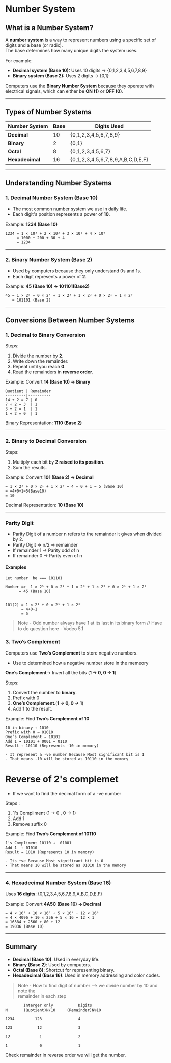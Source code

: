 # **Number System**

## **What is a Number System?**
A **number system** is a way to represent numbers using a specific set of digits and a base (or radix).     
The base determines how many unique digits the system uses.

For example:
- **Decimal system (Base 10):** Uses 10 digits → {0,1,2,3,4,5,6,7,8,9}
- **Binary system (Base 2):** Uses 2 digits → {0,1}

Computers use the **Binary Number System** because they operate with electrical signals, which can either be **ON (1)** or **OFF (0)**.

---

## **Types of Number Systems**
| **Number System** | **Base** | **Digits Used** |
|------------------|---------|----------------|
| **Decimal** | 10 | {0,1,2,3,4,5,6,7,8,9} |
| **Binary** | 2 | {0,1} |
| **Octal** | 8 | {0,1,2,3,4,5,6,7} |
| **Hexadecimal** | 16 | {0,1,2,3,4,5,6,7,8,9,A,B,C,D,E,F} |

---

## **Understanding Number Systems**

### **1. Decimal Number System (Base 10)**

- The most common number system we use in daily life.  
- Each digit's position represents a power of **10**.


Example: **1234 (Base 10)**  
```
1234 = 1 × 10³ + 2 × 10² + 3 × 10¹ + 4 × 10⁰
     = 1000 + 200 + 30 + 4
     = 1234
```

---

### **2. Binary Number System (Base 2)**

- Used by computers because they only understand 0s and 1s.
- Each digit represents a power of **2**.

Example: **45 (Base 10) → 101101(Base2)**  
```
45 = 1 × 2⁵ + 0 × 2⁴ + 1 × 2³ + 1 × 2² + 0 × 2¹ + 1 × 2⁰
   = 101101 (Base 2)
```

---

## **Conversions Between Number Systems**

### **1. Decimal to Binary Conversion**
Steps:
1. Divide the number by **2**.
2. Write down the remainder.
3. Repeat until you reach **0**.
4. Read the remainders in **reverse order**.

Example: Convert **14 (Base 10) → Binary**  
```
Quotient | Remainder
---------|----------
14 ÷ 2 = 7 | 0
7 ÷ 2 = 3  | 1
3 ÷ 2 = 1  | 1
1 ÷ 2 = 0  | 1
```
Binary Representation: **1110 (Base 2)**

---

### **2. Binary to Decimal Conversion**
Steps:
1. Multiply each bit by **2 raised to its position**.
2. Sum the results.

Example: Convert **101 (Base 2) → Decimal**  
```
= 1 × 2² + 0 × 2¹ + 1 × 2⁰ = 4 + 0 + 1 = 5 (Base 10)
= =4+0+1=5(Base10)
= 10
```
Decimal Representation: **10 (Base 10)**

---

### Parity Digit 

- Parity Digit of a number n refers to the remainder it gives when divided by 2. 
- Parity Digit => n/2 => remainder 
- If remainder 1 -> Parity odd of n 
- If remainder 0 -> Parity even of n 


#### Examples 
```
Let number  be === 101101

Number =>  1 × 2⁵ + 0 × 2⁴ + 1 × 2³ + 1 × 2² + 0 × 2¹ + 1 × 2⁰
      = 45 (Base 10)


101(2) = 1 × 2² + 0 × 2¹ + 1 × 2⁰
       = 4+0+1
       = 5

```
> Note - Odd number always have 1 at its last in its binary form
// Have to do question here - Vodeo 5.1



### **3. Two’s Complement**
Computers use **Two’s Complement** to store negative numbers.
- Use to determined how a negative number store in the memeory

**One’s Complement**-> Invert all the bits (**1 → 0, 0 → 1**) 


Steps:
1. Convert the number to **binary**.
2. Prefix with 0
3. **One’s Complement**.(**1 → 0, 0 → 1**) 
4. Add **1** to the result.

Example: Find **Two’s Complement of 10**  
```
10 in binary → 1010
Prefix with 0 → 01010
One’s Complement → 10101
Add 1 → 10101 + 0001 = 0110
Result → 10110 (Represents -10 in memory)

- It represent a -ve number Because Most significant bit is 1
- That means -10 will be stored as 10110 in the memory

```


# Reverse of 2's complemet
- If we want to find the decimal form of a -ve number

 Steps :
1. 1's Compliment (1 -> 0 ,  0 -> 1)
2. Add 1 
3. Remove suffix 0

Example: Find **Two’s Complement of 10110**  
```
1's Compliment 10110 →  01001
Add 1  → 01010
Result → 1010 (Represents 10 in memory)

- Its +ve Because Most significant bit is 0
- That means 10 will be stored as 01010 in the memory

```
---

### **4. Hexadecimal Number System (Base 16)**
Uses **16 digits**: {0,1,2,3,4,5,6,7,8,9,A,B,C,D,E,F}

Example: Convert **4A5C (Base 16) → Decimal**  
```
= 4 × 16³ + 10 × 16² + 5 × 16¹ + 12 × 16⁰
= 4 × 4096 + 10 × 256 + 5 × 16 + 12 × 1
= 16384 + 2560 + 80 + 12
= 19036 (Base 10)
```

---

## **Summary**
- **Decimal (Base 10)**: Used in everyday life.
- **Binary (Base 2)**: Used by computers.
- **Octal (Base 8)**: Shortcut for representing binary.
- **Hexadecimal (Base 16)**: Used in memory addressing and color codes.


> Note - How to find digit of number --> we 
  divide   number  by 10 and note the       
  remainder in each step


            Interger only           Digits
    N       (Quotient)N/10     (Remainder)N%10

    1234         123                4

    123           12                3

    12             1                2

    1              0                1

  Check remainder in reverse order we will get  the number. 

